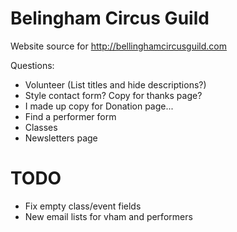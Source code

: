 Belingham Circus Guild
======================

Website source for http://bellinghamcircusguild.com

Questions:

* Volunteer (List titles and hide descriptions?)
* Style contact form? Copy for thanks page?
* I made up copy for Donation page...
* Find a performer form
* Classes
* Newsletters page

# TODO

* Fix empty class/event fields
* New email lists for vham and performers
